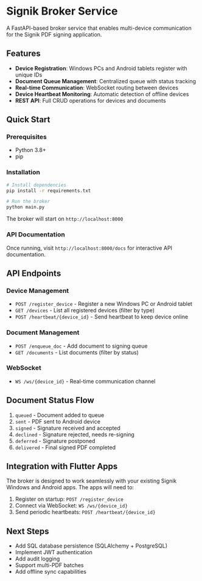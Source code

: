 # Signik Broker Service

A FastAPI-based broker service that enables multi-device communication for the Signik PDF signing application.

## Features

- **Device Registration**: Windows PCs and Android tablets register with unique IDs
- **Document Queue Management**: Centralized queue with status tracking
- **Real-time Communication**: WebSocket routing between devices
- **Device Heartbeat Monitoring**: Automatic detection of offline devices
- **REST API**: Full CRUD operations for devices and documents

## Quick Start

### Prerequisites
- Python 3.8+
- pip

### Installation
```bash
# Install dependencies
pip install -r requirements.txt

# Run the broker
python main.py
```

The broker will start on `http://localhost:8000`

### API Documentation
Once running, visit `http://localhost:8000/docs` for interactive API documentation.

## API Endpoints

### Device Management
- `POST /register_device` - Register a new Windows PC or Android tablet
- `GET /devices` - List all registered devices (filter by type)
- `POST /heartbeat/{device_id}` - Send heartbeat to keep device online

### Document Management
- `POST /enqueue_doc` - Add document to signing queue
- `GET /documents` - List documents (filter by status)

### WebSocket
- `WS /ws/{device_id}` - Real-time communication channel

## Document Status Flow
1. `queued` - Document added to queue
2. `sent` - PDF sent to Android device
3. `signed` - Signature received and accepted
4. `declined` - Signature rejected, needs re-signing
5. `deferred` - Signature postponed
6. `delivered` - Final signed PDF completed

## Integration with Flutter Apps

The broker is designed to work seamlessly with your existing Signik Windows and Android apps. The apps will need to:

1. Register on startup: `POST /register_device`
2. Connect via WebSocket: `WS /ws/{device_id}`
3. Send periodic heartbeats: `POST /heartbeat/{device_id}`

## Next Steps

- Add SQL database persistence (SQLAlchemy + PostgreSQL)
- Implement JWT authentication
- Add audit logging
- Support multi-PDF batches
- Add offline sync capabilities 